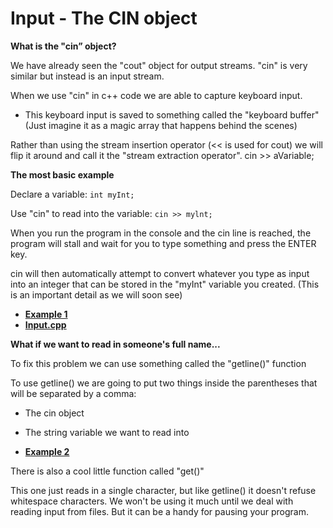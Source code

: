 # Input - The CIN object

**What is the "cin” object?**

We have already seen the "cout" object for output streams. "cin" is very similar
but instead is an input stream.

When we use "cin" in c++ code we are able to capture keyboard input.

- This keyboard input is saved to something called the "keyboard buffer" (Just
imagine it as a magic array that happens behind the scenes)

Rather than using the stream insertion operator (<< is used for cout) we will
flip it around and call it the "stream extraction operator". cin >> aVariable;

**The most basic example**

Declare a variable: `int myInt;`

Use "cin" to read into the variable: `cin >> mylnt;`

When you run the program in the console and the cin line is reached, the program
will stall and wait for you to type something and press the ENTER key.

cin will then automatically attempt to convert whatever you type as input into
an integer that can be stored in the "myInt" variable you created. (This is an
important detail as we will soon see)

- **[Example 1](example1.cpp)**
- **[Input.cpp](input.cpp)**

**What if we want to read in someone's full name...**

To fix this problem we can use something called the "getline()" function

To use getline() we are going to put two things inside the parentheses that will
be separated by a comma:

- The cin object
- The string variable we want to read into

- **[Example 2](example2.cpp)**

There is also a cool little function called "get()"

This one just reads in a single character, but like getline() it doesn't refuse
whitespace characters. We won't be using it much until we deal with reading
input from files. But it can be a handy for pausing your program.